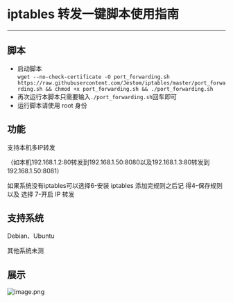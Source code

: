 # iptables 转发一键脚本使用指南
***
## 脚本

* 启动脚本  
  `wget --no-check-certificate -O port_forwarding.sh https://raw.githubusercontent.com/Jestom/iptables/master/port_forwarding.sh && chmod +x port_forwarding.sh && ./port_forwarding.sh`  
* 再次运行本脚本只需要输入`./port_forwarding.sh`回车即可
* 运行脚本请使用 root 身份

## 功能
支持本机多IP转发

（如本机192.168.1.2:80转发到192.168.1.50:8080以及192.168.1.3:80转发到192.168.1.50:8081）

如果系统没有iptables可以选择6-安装 iptables
添加完规则之后记 得4-保存规则 以及 选择 7-开启 IP 转发

## 支持系统
Debian、Ubuntu

其他系统未测

## 展示

![image.png](https://s2.loli.net/2025/03/15/ZXHmVwbYoF65v48.png)
